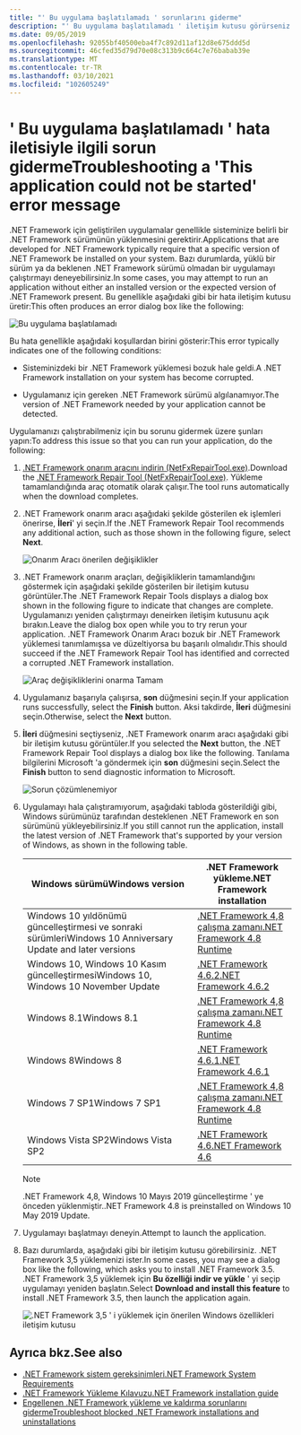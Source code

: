 ```yaml
---
title: "' Bu uygulama başlatılamadı ' sorunlarını giderme"
description: "' Bu uygulama başlatılamadı ' iletişim kutusu görürseniz yapılacaklar hakkında bilgi edinin."
ms.date: 09/05/2019
ms.openlocfilehash: 92055bf40500eba4f7c892d11af12d8e675ddd5d
ms.sourcegitcommit: 46cfed35d79d70e08c313b9c664c7e76babab39e
ms.translationtype: MT
ms.contentlocale: tr-TR
ms.lasthandoff: 03/10/2021
ms.locfileid: "102605249"
---
```

# <a name="troubleshooting-a-this-application-could-not-be-started-error-message"></a><span data-ttu-id="ead83-103">' Bu uygulama başlatılamadı ' hata iletisiyle ilgili sorun giderme</span><span class="sxs-lookup"><span data-stu-id="ead83-103">Troubleshooting a 'This application could not be started' error message</span></span>

<span data-ttu-id="ead83-104">.NET Framework için geliştirilen uygulamalar genellikle sisteminize belirli bir .NET Framework sürümünün yüklenmesini gerektirir.</span><span class="sxs-lookup"><span data-stu-id="ead83-104">Applications that are developed for .NET Framework typically require that a specific version of .NET Framework be installed on your system.</span></span> <span data-ttu-id="ead83-105">Bazı durumlarda, yüklü bir sürüm ya da beklenen .NET Framework sürümü olmadan bir uygulamayı çalıştırmayı deneyebilirsiniz.</span><span class="sxs-lookup"><span data-stu-id="ead83-105">In some cases, you may attempt to run an application without either an installed version or the expected version of .NET Framework present.</span></span> <span data-ttu-id="ead83-106">Bu genellikle aşağıdaki gibi bir hata iletişim kutusu üretir:</span><span class="sxs-lookup"><span data-stu-id="ead83-106">This often produces an error dialog box like the following:</span></span>

![Bu uygulama başlatılamadı](media/application-not-started/app-could-not-be-started.png)

<span data-ttu-id="ead83-108">Bu hata genellikle aşağıdaki koşullardan birini gösterir:</span><span class="sxs-lookup"><span data-stu-id="ead83-108">This error typically indicates one of the following conditions:</span></span>

- <span data-ttu-id="ead83-109">Sisteminizdeki bir .NET Framework yüklemesi bozuk hale geldi.</span><span class="sxs-lookup"><span data-stu-id="ead83-109">A .NET Framework installation on your system has become corrupted.</span></span>

- <span data-ttu-id="ead83-110">Uygulamanız için gereken .NET Framework sürümü algılanamıyor.</span><span class="sxs-lookup"><span data-stu-id="ead83-110">The version of .NET Framework needed by your application cannot be detected.</span></span>

<span data-ttu-id="ead83-111">Uygulamanızı çalıştırabilmeniz için bu sorunu gidermek üzere şunları yapın:</span><span class="sxs-lookup"><span data-stu-id="ead83-111">To address this issue so that you can run your application, do the following:</span></span>

1. <span data-ttu-id="ead83-112">[.NET Framework onarım aracını indirin (NetFxRepairTool.exe)](https://www.microsoft.com/download/details.aspx?id=30135).</span><span class="sxs-lookup"><span data-stu-id="ead83-112">Download the [.NET Framework Repair Tool (NetFxRepairTool.exe)](https://www.microsoft.com/download/details.aspx?id=30135).</span></span> <span data-ttu-id="ead83-113">Yükleme tamamlandığında araç otomatik olarak çalışır.</span><span class="sxs-lookup"><span data-stu-id="ead83-113">The tool runs automatically when the download completes.</span></span>

1. <span data-ttu-id="ead83-114">.NET Framework onarım aracı aşağıdaki şekilde gösterilen ek işlemleri önerirse, **İleri**' yi seçin.</span><span class="sxs-lookup"><span data-stu-id="ead83-114">If the .NET Framework Repair Tool recommends any additional action, such as those shown in the following figure, select **Next**.</span></span>

   ![Onarım Aracı önerilen değişiklikler](media/application-not-started/repair-tool-recommended-changes.png)

1. <span data-ttu-id="ead83-116">.NET Framework onarım araçları, değişikliklerin tamamlandığını göstermek için aşağıdaki şekilde gösterilen bir iletişim kutusu görüntüler.</span><span class="sxs-lookup"><span data-stu-id="ead83-116">The .NET Framework Repair Tools displays a dialog box shown in the following figure to indicate that changes are complete.</span></span> <span data-ttu-id="ead83-117">Uygulamanızı yeniden çalıştırmayı deneirken iletişim kutusunu açık bırakın.</span><span class="sxs-lookup"><span data-stu-id="ead83-117">Leave the dialog box open while you to try rerun your application.</span></span> <span data-ttu-id="ead83-118">.NET Framework Onarım Aracı bozuk bir .NET Framework yüklemesi tanımlamışsa ve düzeltiyorsa bu başarılı olmalıdır.</span><span class="sxs-lookup"><span data-stu-id="ead83-118">This should succeed if the .NET Framework Repair Tool has identified and corrected a corrupted .NET Framework installation.</span></span>

   ![Araç değişikliklerini onarma Tamam](media/application-not-started/repair-tool-changes-complete.png)

1. <span data-ttu-id="ead83-120">Uygulamanız başarıyla çalışırsa, **son** düğmesini seçin.</span><span class="sxs-lookup"><span data-stu-id="ead83-120">If your application runs successfully, select the **Finish** button.</span></span> <span data-ttu-id="ead83-121">Aksi takdirde, **İleri** düğmesini seçin.</span><span class="sxs-lookup"><span data-stu-id="ead83-121">Otherwise, select the **Next** button.</span></span>

1. <span data-ttu-id="ead83-122">**İleri** düğmesini seçtiyseniz, .NET Framework onarım aracı aşağıdaki gibi bir iletişim kutusu görüntüler.</span><span class="sxs-lookup"><span data-stu-id="ead83-122">If you selected the **Next** button, the .NET Framework Repair Tool displays a dialog box like the following.</span></span> <span data-ttu-id="ead83-123">Tanılama bilgilerini Microsoft 'a göndermek için **son** düğmesini seçin.</span><span class="sxs-lookup"><span data-stu-id="ead83-123">Select the **Finish** button to send diagnostic information to Microsoft.</span></span>

   ![Sorun çözümlenemiyor](media/application-not-started/repair-tool-no-resolution.png)

1. <span data-ttu-id="ead83-125">Uygulamayı hala çalıştıramıyorum, aşağıdaki tabloda gösterildiği gibi, Windows sürümünüz tarafından desteklenen .NET Framework en son sürümünü yükleyebilirsiniz.</span><span class="sxs-lookup"><span data-stu-id="ead83-125">If you still cannot run the application, install the latest version of .NET Framework that's supported by your version of Windows, as shown in the following table.</span></span>

   |<span data-ttu-id="ead83-126">Windows sürümü</span><span class="sxs-lookup"><span data-stu-id="ead83-126">Windows version</span></span>|<span data-ttu-id="ead83-127">.NET Framework yükleme</span><span class="sxs-lookup"><span data-stu-id="ead83-127">.NET Framework installation</span></span>|
   |---|---|
   |<span data-ttu-id="ead83-128">Windows 10 yıldönümü güncelleştirmesi ve sonraki sürümleri</span><span class="sxs-lookup"><span data-stu-id="ead83-128">Windows 10 Anniversary Update and later versions</span></span>|[<span data-ttu-id="ead83-129">.NET Framework 4,8 çalışma zamanı</span><span class="sxs-lookup"><span data-stu-id="ead83-129">.NET Framework 4.8 Runtime</span></span>](https://dotnet.microsoft.com/download/dotnet-framework/net48)|
   |<span data-ttu-id="ead83-130">Windows 10, Windows 10 Kasım güncelleştirmesi</span><span class="sxs-lookup"><span data-stu-id="ead83-130">Windows 10, Windows 10 November Update</span></span>|[<span data-ttu-id="ead83-131">.NET Framework 4.6.2</span><span class="sxs-lookup"><span data-stu-id="ead83-131">.NET Framework 4.6.2</span></span>](https://dotnet.microsoft.com/download/dotnet-framework/net462)|
   |<span data-ttu-id="ead83-132">Windows 8.1</span><span class="sxs-lookup"><span data-stu-id="ead83-132">Windows 8.1</span></span>|[<span data-ttu-id="ead83-133">.NET Framework 4,8 çalışma zamanı</span><span class="sxs-lookup"><span data-stu-id="ead83-133">.NET Framework 4.8 Runtime</span></span>](https://dotnet.microsoft.com/download/dotnet-framework/net48)|
   |<span data-ttu-id="ead83-134">Windows 8</span><span class="sxs-lookup"><span data-stu-id="ead83-134">Windows 8</span></span>|[<span data-ttu-id="ead83-135">.NET Framework 4.6.1</span><span class="sxs-lookup"><span data-stu-id="ead83-135">.NET Framework 4.6.1</span></span>](https://dotnet.microsoft.com/download/dotnet-framework/net461)|
   |<span data-ttu-id="ead83-136">Windows 7 SP1</span><span class="sxs-lookup"><span data-stu-id="ead83-136">Windows 7 SP1</span></span>|[<span data-ttu-id="ead83-137">.NET Framework 4,8 çalışma zamanı</span><span class="sxs-lookup"><span data-stu-id="ead83-137">.NET Framework 4.8 Runtime</span></span>](https://dotnet.microsoft.com/download/dotnet-framework/net48)|
   |<span data-ttu-id="ead83-138">Windows Vista SP2</span><span class="sxs-lookup"><span data-stu-id="ead83-138">Windows Vista SP2</span></span>|[<span data-ttu-id="ead83-139">.NET Framework 4.6</span><span class="sxs-lookup"><span data-stu-id="ead83-139">.NET Framework 4.6</span></span>](https://dotnet.microsoft.com/download/dotnet-framework/net46)|

   > [!NOTE]
   > <span data-ttu-id="ead83-140">.NET Framework 4,8, Windows 10 Mayıs 2019 güncelleştirme ' ye önceden yüklenmiştir.</span><span class="sxs-lookup"><span data-stu-id="ead83-140">.NET Framework 4.8 is preinstalled on Windows 10 May 2019 Update.</span></span>

1. <span data-ttu-id="ead83-141">Uygulamayı başlatmayı deneyin.</span><span class="sxs-lookup"><span data-stu-id="ead83-141">Attempt to launch the application.</span></span>

1. <span data-ttu-id="ead83-142">Bazı durumlarda, aşağıdaki gibi bir iletişim kutusu görebilirsiniz. .NET Framework 3,5 yüklemenizi ister.</span><span class="sxs-lookup"><span data-stu-id="ead83-142">In some cases, you may see a dialog box like the following, which asks you to install .NET Framework 3.5.</span></span> <span data-ttu-id="ead83-143">.NET Framework 3,5 yüklemek için **Bu özelliği indir ve yükle** ' yi seçip uygulamayı yeniden başlatın.</span><span class="sxs-lookup"><span data-stu-id="ead83-143">Select **Download and install this feature** to install .NET Framework 3.5, then launch the application again.</span></span>

   ![.NET Framework 3,5 ' i yüklemek için önerilen Windows özellikleri iletişim kutusu](media/application-not-started/install-3-5.png)

## <a name="see-also"></a><span data-ttu-id="ead83-145">Ayrıca bkz.</span><span class="sxs-lookup"><span data-stu-id="ead83-145">See also</span></span>

- [<span data-ttu-id="ead83-146">.NET Framework sistem gereksinimleri</span><span class="sxs-lookup"><span data-stu-id="ead83-146">.NET Framework System Requirements</span></span>](../get-started/system-requirements.md)
- [<span data-ttu-id="ead83-147">.NET Framework Yükleme Kılavuzu</span><span class="sxs-lookup"><span data-stu-id="ead83-147">.NET Framework installation guide</span></span>](index.md)
- [<span data-ttu-id="ead83-148">Engellenen .NET Framework yükleme ve kaldırma sorunlarını giderme</span><span class="sxs-lookup"><span data-stu-id="ead83-148">Troubleshoot blocked .NET Framework installations and uninstallations</span></span>](troubleshoot-blocked-installations-and-uninstallations.md)
